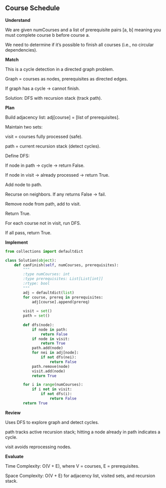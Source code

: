 ## Course Schedule
**Understand**

We are given numCourses and a list of prerequisite pairs [a, b] meaning you must complete course b before course a.

We need to determine if it’s possible to finish all courses (i.e., no circular dependencies).

**Match**

This is a cycle detection in a directed graph problem.

Graph = courses as nodes, prerequisites as directed edges.

If graph has a cycle → cannot finish.

Solution: DFS with recursion stack (track path).

**Plan**

Build adjacency list: adj[course] = [list of prerequisites].

Maintain two sets:

visit = courses fully processed (safe).

path = current recursion stack (detect cycles).

Define DFS:

If node in path → cycle → return False.

If node in visit → already processed → return True.

Add node to path.

Recurse on neighbors. If any returns False → fail.

Remove node from path, add to visit.

Return True.

For each course not in visit, run DFS.

If all pass, return True.

**Implement**
```py
from collections import defaultdict

class Solution(object):
    def canFinish(self, numCourses, prerequisites):
        """
        :type numCourses: int
        :type prerequisites: List[List[int]]
        :rtype: bool
        """
        adj = defaultdict(list)
        for course, prereq in prerequisites:
            adj[course].append(prereq)
        
        visit = set()
        path = set()
        
        def dfs(node):
            if node in path:
                return False
            if node in visit:
                return True
            path.add(node)
            for nei in adj[node]:
                if not dfs(nei):
                    return False
            path.remove(node)
            visit.add(node)
            return True

        for i in range(numCourses):
            if i not in visit:
                if not dfs(i):
                    return False
        return True
```

**Review**

Uses DFS to explore graph and detect cycles.

path tracks active recursion stack; hitting a node already in path indicates a cycle.

visit avoids reprocessing nodes.

**Evaluate**

Time Complexity: O(V + E), where V = courses, E = prerequisites.

Space Complexity: O(V + E) for adjacency list, visited sets, and recursion stack.